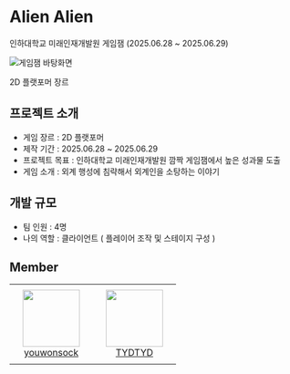 # Alien Alien
인하대학교 미래인재개발원 게임잼 (2025.06.28 ~ 2025.06.29)

![게임잼 바탕화면](https://github.com/user-attachments/assets/6d18c24b-cf27-448d-ba38-3d89dbe5b988)

2D 플랫포머 장르

## 프로젝트 소개
- 게임 장르 : 2D 플랫포머
- 제작 기간 : 2025.06.28 ~ 2025.06.29
- 프로젝트 목표 : 인하대학교 미래인재개발원 깜짝 게임잼에서 높은 성과물 도출
- 게임 소개 : 외계 행성에 침략해서 외계인을 소탕하는 이야기

## 개발 규모
- 팀 인원 : 4명
- 나의 역할 : 클라이언트 ( 플레이어 조작 및 스테이지 구성 )
## Member
<table>
    <tr height="140px">
        <td align="center" width="130px">
            <a href="https://github.com/youwonsock"><img height="100px" width="100px" src="https://avatars.githubusercontent.com/u/46276141?v=4"/></a>
            <br />
            <a href="https://github.com/youwonsock">youwonsock</a>
        </td>
        <td align="center" width="130px">
            <a href="https://github.com/TYDTYD"><img height="100px" width="100px" src="https://avatars.githubusercontent.com/u/48386074?v=4"/></a>
            <br />
            <a href="https://github.com/TYDTYD">TYDTYD</a>
        </td>
</table>
